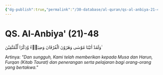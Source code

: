 ```yaml
---
{"dg-publish":true,"permalink":"/30-database/al-quran/qs-al-anbiya-21-48/"}
---
```



# QS. Al-Anbiya' (21)-48
وَلَقَدْ اٰتَيْنَا مُوْسٰى وَهٰرُوْنَ الْفُرْقَانَ وَضِيَاۤءً وَّذِكْرًا لِّلْمُتَّقِيْنَ ۙ

Artinya: *"Dan sungguh, Kami telah memberikan kepada Musa dan Harun, Furqan (Kitab Taurat) dan penerangan serta pelajaran bagi orang-orang yang bertakwa."*
